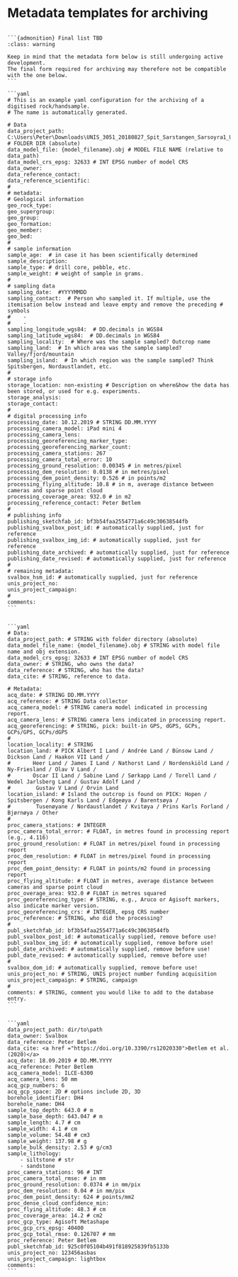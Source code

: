 # Metadata templates for archiving

````{tabbed} Hand-sized samples

```{admonition} Final list TBD
:class: warning

Keep in mind that the metadata form below is still undergoing active development.
The final form required for archiving may therefore not be compatible with the one below.
```

```yaml
# This is an example yaml configuration for the archiving of a digitised rock/handsample.
# The name is automatically generated.

# Data
data_project_path: C:\Users\Peter\Downloads\UNIS_3051_20180827_Spit_Sarstangen_Sarsoyra1_U # FOLDER DIR (absolute)
data_model_file: {model_filename}.obj # MODEL FILE NAME (relative to data_path)
data_model_crs_epsg: 32633 # INT EPSG number of model CRS
data_owner:
data_reference_contact:
data_reference_scientific:
#
# metadata:
# Geological information
geo_rock_type:
geo_supergroup:
geo_group:
geo_formation:
geo_member:
geo_bed:
#
# sample information
sample_age:  # in case it has been scientifically determined
sample_description:  
sample_type: # drill core, pebble, etc.
sample_weight: # weight of sample in grams.
#
# sampling data
sampling_date:  #YYYYMMDD
sampling_contact:  # Person who sampled it. If multiple, use the itemisation below instead and leave empty and remove the preceding # symbols
#    -
#    -
sampling_longitude_wgs84:  # DD.decimals in WGS84
sampling_latitude_wgs84:  # DD.decimals in WGS84
sampling_locality:  # Where was the sample sampled? Outcrop name
sampling_land:  # In which area was the sample sampled? Valley/fjord/mountain
sampling_island:  # In which region was the sample sampled? Think Spitsbergen, Nordaustlandet, etc.
#
# storage info
storage_location: non-existing # Description on where&how the data has been stored, or used for e.g. experiments.
storage_analysis:
storage_contact:
#
# digital processing info
processing_date: 10.12.2019 # STRING DD.MM.YYYY
processing_camera_model: iPad mini 4
processing_camera_lens:
processing_georeferencing_marker_type:
processing_georeferencing_marker_count:
processing_camera_stations: 267
processing_camera_total_error: 10
processing_ground_resolution: 0.00345 # in metres/pixel
processing_dem_resolution: 0.0138 # in metres/pixel
processing_dem_point_density: 0.526 # in points/m2
processing_flying_altitude: 10.8 # in m, average distance between cameras and sparse point cloud
processing_coverage_area: 932.0 # in m2
processing_reference_contact: Peter Betlem  
#
# publishing info
publishing_sketchfab_id: bf3b54faa2554771a6c49c30638544fb
publishing_svalbox_post_id: # automatically supplied, just for reference
publishing_svalbox_img_id: # automatically supplied, just for reference
publishing_date_archived: # automatically supplied, just for reference
publishing_date_revised: # automatically supplied, just for reference
#
# remaining metadata:
svalbox_hsm_id: # automatically supplied, just for reference
unis_project_no:
unis_project_campaign:
#
comments:
```
````

````{tabbed} Digital outcrop models

```yaml
# Data:
data_project_path: # STRING with folder directory (absolute)
data_model_file_name: {model_filename}.obj # STRING with model file name and obj extension.
data_model_crs_epsg: 32633 # INT EPSG number of model CRS
data_owner: # STRING, who owns the data?
data_reference: # STRING, who has the data?
data_cite: # STRING, reference to data.

# Metadata:
acq_date: # STRING DD.MM.YYYY
acq_reference: # STRING Data collector
acq_camera_model: # STRING camera model indicated in processing report.
acq_camera_lens: # STRING camera lens indicated in processing report.
acq_georeferencing: # STRING, pick: built-in GPS, dGPS, GCPs, GCPs/GPS, GCPs/dGPS
#
location_locality: # STRING
location_land: # PICK Albert I Land / Andrée Land / Bünsow Land / Dickson Land / Haakon VII Land /
#       Heer Land / James I Land / Nathorst Land / Nordenskiöld Land / Ny-Friesland / Olav V Land /
#       Oscar II Land / Sabine Land / Sørkapp Land / Torell Land / Wedel Jarlsberg Land / Gustav Adolf Land /
#        Gustav V Land / Orvin Land
location_island: # Island the outcrop is found on PICK: Hopen / Spitsbergen / Kong Karls Land / Edgeøya / Barentsøya /
#        Tusenøyane / Nordaustlandet / Kvitøya / Prins Karls Forland / Bjørnøya / Other
#
proc_camera_stations: # INTEGER
proc_camera_total_error: # FLOAT, in metres found in processing report (e.g., 4.116)
proc_ground_resolution: # FLOAT in metres/pixel found in processing report
proc_dem_resolution: # FLOAT in metres/pixel found in processing report
proc_dem_point_density: # FLOAT in points/m2 found in processing report
proc_flying_altitude: # FLOAT in metres, average distance between cameras and sparse point cloud
proc_overage_area: 932.0 # FLOAT in metres squared
proc_georeferencing_type: # STRING, e.g., Aruco or Agisoft markers, also indicate marker version.
proc_georeferencing_crs: # INTEGER, epsg CRS number
proc_reference: # STRING, who did the processing?
#
publ_sketchfab_id: bf3b54faa2554771a6c49c30638544fb
publ_svalbox_post_id: # automatically supplied, remove before use!
publ_svalbox_img_id: # automatically supplied, remove before use!
publ_date_archived: # automatically supplied, remove before use!
publ_date_revised: # automatically supplied, remove before use!
#
svalbox_dom_id: # automatically supplied, remove before use!
unis_project_no: # STRING, UNIS project number funding acquisition
unis_project_campaign: # STRING, campaign
#
comments: # STRING, comment you would like to add to the database entry.
```
````

````{tabbed} Digital drill core models

```yaml
data_project_path: dir/to\path
data_owner: Svalbox
data_reference: Peter Betlem
data_cite: <a href ="https://doi.org/10.3390/rs12020330">Betlem et al. (2020)</a>
acq_date: 18.09.2019 # DD.MM.YYYY
acq_reference: Peter Betlem
acq_camera_model: ILCE-6300
acq_camera_lens: 50 mm
acq_gcp_numbers: 6
acq_gcp_space: 2D # options include 2D, 3D
borehole_identifier: DH4
borehole_name: DH4
sample_top_depth: 643.0 # m
sample_base_depth: 643.047 # m
sample_length: 4.7 # cm
sample_width: 4.1 # cm
sample_volume: 54.48 # cm3
sample_weight: 137.98 # g
sample_bulk_density: 2.53 # g/cm3
sample_lithology:
    - siltstone # str
    - sandstone
proc_camera_stations: 96 # INT
proc_camera_total_rmse: # in mm
proc_ground_resolution: 0.0374 # in mm/pix
proc_dem_resolution: 0.04 # in mm/pix
proc_dem_point_density: 624 # points/mm2
proc_dense_cloud_confidence_min:
proc_flying_altitude: 48.3 # cm
proc_coverage_area: 14.2 # cm2
proc_gcp_type: Agisoft Metashape
proc_gcp_crs_epsg: 40400
proc_gcp_total_rmse: 0.126707 # mm
proc_reference: Peter Betlem
publ_sketchfab_id: 925c0f05104b491f818925839fb5133b
unis_project_no: 123456asbas
unis_project_campaign: lightbox
comments:
```
````
